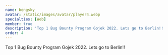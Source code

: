 ```yaml
---
name: bengsky
avatar: /static/images/avatar/player4.webp
specialties: [Web]
member: true
description: 'Top 1 Bug Bounty Program Gojek 2022. Lets go to Berlin!!'
order: 4
---
```


Top 1 Bug Bounty Program Gojek 2022. Lets go to Berlin!!
